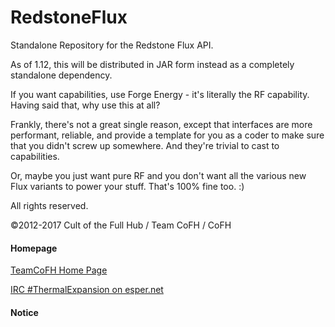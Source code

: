# RedstoneFlux
Standalone Repository for the Redstone Flux API.

As of 1.12, this will be distributed in JAR form instead as a completely standalone dependency.

If you want capabilities, use Forge Energy - it's literally the RF capability. Having said that, why use this at all?

Frankly, there's not a great single reason, except that interfaces are more performant, reliable, and provide a template for you as a coder to make sure that you didn't screw up somewhere. And they're trivial to cast to capabilities.

Or, maybe you just want pure RF and you don't want all the various new <Whatever> Flux variants to power your stuff. That's 100% fine too. :)

All rights reserved.

©2012-2017 Cult of the Full Hub / Team CoFH / CoFH

#### Homepage

[TeamCoFH Home Page](http://teamcofh.com/)

[IRC #ThermalExpansion on esper.net](http://webchat.esper.net/?nick=ThermalWiki....&channels=ThermalExpansion)

#### Notice